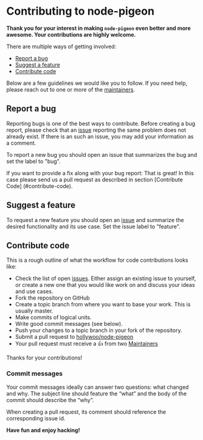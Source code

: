 # Contributing to node-pigeon

**Thank you for your interest in making `node-pigeon` even better and more awesome. Your contributions are highly welcome.**

There are multiple ways of getting involved:

- [Report a bug](#report-a-bug)
- [Suggest a feature](#suggest-a-feature) 
- [Contribute code](#contribute-code) 

Below are a few guidelines we would like you to follow.
If you need help, please reach out to one or more of the [maintainers](https://github.com/hollywoo/node-pigeon/blob/master/MAINTAINERS).

## Report a bug 
Reporting bugs is one of the best ways to contribute. Before creating a bug report, please check that an [issue](https://github.com/hollywoo/node-pigeon/issues) reporting the same problem does not already exist. If there is an such an issue, you may add your information as a comment.

To report a new bug you should open an issue that summarizes the bug and set the label to "bug".

If you want to provide a fix along with your bug report: That is great! In this case please send us a pull request as described in section [Contribute Code] (#contribute-code).

## Suggest a feature
To request a new feature you should open an [issue](https://github.com/hollywoo/node-pigeon/issues/new) and summarize the desired functionality and its use case. Set the issue label to "feature".  

## Contribute code
This is a rough outline of what the workflow for code contributions looks like:
- Check the list of open [issues](https://github.com/hollywoo/node-pigeon/issues). Either assign an existing issue to yourself, or create a new one that you would like work on and discuss your ideas and use cases.
- Fork the repository on GitHub
- Create a topic branch from where you want to base your work. This is usually master.
- Make commits of logical units.
- Write good commit messages (see below).
- Push your changes to a topic branch in your fork of the repository.
- Submit a pull request to [hollywoo/node-pigeon](https://github.com/hollywoo/node-pigeon)
- Your pull request must receive a :thumbsup: from two [Maintainers](https://github.com/hollywoo/node-pigeon/blob/master/MAINTAINERS)

Thanks for your contributions!

### Commit messages
Your commit messages ideally can answer two questions: what changed and why. The subject line should feature the “what” and the body of the commit should describe the “why”.  

When creating a pull request, its comment should reference the corresponding issue id.

**Have fun and enjoy hacking!**
